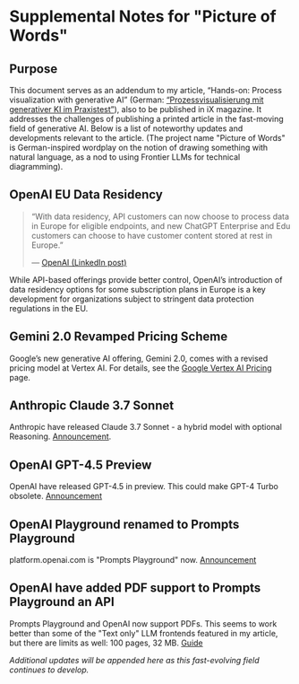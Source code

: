 # Supplemental Notes for "Picture of Words"

## Purpose
This document serves as an addendum to my article, “Hands-on: Process visualization with generative AI” (German: [“Prozessvisualisierung mit generativer KI im Praxistest”](https://www.heise.de/ratgeber/Prozessvisualisierung-mit-generativer-KI-im-Praxistest-10266093.html?seite=all)), also to be published in iX magazine. It addresses the challenges of publishing a printed article in the fast-moving field of generative AI. Below is a list of noteworthy updates and developments relevant to the article. (The project name "Picture of Words" is German-inspired wordplay on the notion of drawing something with natural language, as a nod to using Frontier LLMs for technical diagramming).

## OpenAI EU Data Residency
> “With data residency, API customers can now choose to process data in Europe for eligible endpoints, and new ChatGPT Enterprise and Edu customers can choose to have customer content stored at rest in Europe.”
>
> — [OpenAI (LinkedIn post)](https://www.linkedin.com/posts/openai_introducing-data-residency-in-europe-activity-7293148067657134080-8Tmy)

While API-based offerings provide better control, OpenAI’s introduction of data residency options for some subscription plans in Europe is a key development for organizations subject to stringent data protection regulations in the EU.

## Gemini 2.0 Revamped Pricing Scheme
Google’s new generative AI offering, Gemini 2.0, comes with a revised pricing model at Vertex AI. For details, see the [Google Vertex AI Pricing](https://cloud.google.com/vertex-ai/generative-ai/pricing) page.

## Anthropic Claude 3.7 Sonnet
Anthropic have released Claude 3.7 Sonnet - a hybrid model with optional Reasoning. [Announcement](https://www.anthropic.com/news/claude-3-7-sonnet).

## OpenAI GPT-4.5 Preview
OpenAI have released GPT-4.5 in preview. This could make GPT-4 Turbo obsolete. [Announcement](https://openai.com/index/introducing-gpt-4-5/)

## OpenAI Playground renamed to Prompts Playground
platform.openai.com is "Prompts Playground" now. [Announcement](https://x.com/OpenAIDevs/status/1900358343333482861)

## OpenAI have added PDF support to Prompts Playground an API
Prompts Playground and OpenAI now support PDFs. This seems to work better than some of the "Text only" LLM frontends featured in my article, but there are limits as well: 100 pages, 32 MB. [Guide](https://platform.openai.com/docs/guides/pdf-files?api-mode=chat)

*Additional updates will be appended here as this fast-evolving field continues to develop.*
